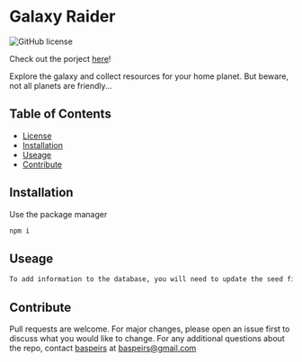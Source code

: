 # Galaxy Raider
![GitHub license](https://img.shields.io/badge/license-None-blue.svg)

Check out the porject [here](https://bc-group-project2.herokuapp.com/)!
 
Explore the galaxy and collect resources for your home planet. But beware, not all planets are friendly...

## Table of Contents
* [License](#license)
* [Installation](#installation)
* [Useage](#useage)
* [Contribute](#contribute)

## Installation
Use the package manager 
```bash
npm i
```

## Useage
```bash
To add information to the database, you will need to update the seed files in your text editor then go to your brousers url and type out [localhost:8080/seeds/(planets, races, ages, or professions)] individualy for each table you made edits too. Make sure you include this step on the initial fork as well and keep in mind that some tables are merged and may need to be updated in a specific order  
```

## Contribute
Pull requests are welcome. For major changes, please open an issue first to discuss what you would like to change.
For any additional questions about the repo, contact [baspeirs](undefined) at baspeirs@gmail.com

